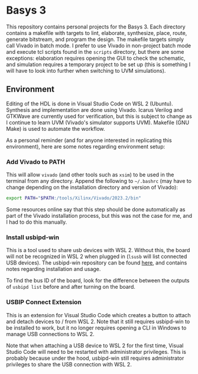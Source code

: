 # Basys 3
This repository contains personal projects for the Basys 3. Each directory contains a makefile with targets to lint, elaborate, synthesize, place, route, generate bitstream, and program the design. The makefile targets simply call Vivado in batch mode. I prefer to use Vivado in non-project batch mode and execute tcl scripts found in the `scripts` directory, but there are some exceptions: elaboration requires opening the GUI to check the schematic, and simulation requires a temporary project to be set up (this is something I will have to look into further when switching to UVM simulations).

## Environment
Editing of the HDL is done in Visual Studio Code on WSL 2 (Ubuntu). Synthesis and implementation are done using Vivado. Icarus Verilog and GTKWave are currently used for verification, but this is subject to change as I continue to learn UVM (Vivado's simulator supports UVM). Makefile (GNU Make) is used to automate the workflow.

As a personal reminder (and for anyone interested in replicating this environment), here are some notes regarding environment setup:

### Add Vivado to PATH
This will allow `vivado` (and other tools such as `xsim`) to be used in the terminal from any directory. Append the following to `~/.bashrc` (may have to change depending on the installation directory and version of Vivado):

```bash
export PATH="$PATH:/tools/Xilinx/Vivado/2023.2/bin"
```

Some resources online say that this step should be done automatically as part of the Vivado installation process, but this was not the case for me, and I had to do this manually.

### Install usbipd-win
This is a tool used to share usb devices with WSL 2. Without this, the board will not be recognized in WSL 2 when plugged in (`lsusb` will list connected USB devices). The usbipd-win repository can be found [here](https://github.com/dorssel/usbipd-win), and contains notes regarding installation and usage.

To find the bus ID of the board, look for the difference between the outputs of `usbipd list` before and after turning on the board.

### USBIP Connect Extension
This is an extension for Visual Studio Code which creates a button to attach and detach devices to / from WSL 2. Note that it still requires usbipd-win to be installed to work, but it no longer requires opening a CLI in Windows to manage USB connections to WSL 2. 

Note that when attaching a USB device to WSL 2 for the first time, Visual Studio Code will need to be restarted with administrator privileges. This is probably because under the hood, usbipd-win still requires administrator privileges to share the USB connection with WSL 2.
